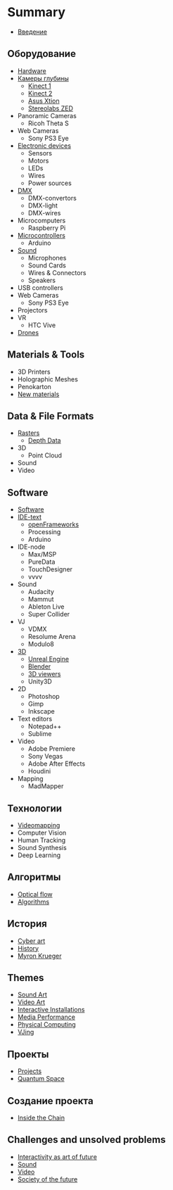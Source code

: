 # Summary

* [Введение](README.md)

## Оборудование

* [Hardware](hardware/hardware.md)
* [Камеры глубины](hardware/depth-cameras.md)
  * [Kinect 1](hardware/depth-cameras/kinect-1.md)
  * [Kinect 2](hardware/depth-cameras/kinect-ii.md)
  * [Asus Xtion](hardware/depth-cameras/asus-xtion.md)
  * [Stereolabs ZED](hardware/depth-cameras/stereolabs-zed.md)
* Panoramic Cameras
  * Ricoh Theta S
* Web Cameras
  * Sony PS3 Eye
* [Electronic devices](hardware/electronicdevices.md)
  * Sensors
  * Motors
  * LEDs
  * Wires
  * Power sources
* [DMX](hardware/hardware/dmx.md)
  * DMX-convertors
  * DMX-light
  * DMX-wires
* Microcomputers
  * Raspberry Pi
* [Microcontrollers](hardware/arduino.md)
  * Arduino
* [Sound](hardware/sound.md)
  * Microphones
  * Sound Cards
  * Wires & Connectors
  * Speakers
* USB controllers
* Web Cameras
  * Sony PS3 Eye
* Projectors
* VR
  * HTC Vive
* [Drones](hardware/drones.md)

## Materials & Tools

* 3D Printers
* Holographic Meshes
* Penokarton
* [New materials](materials-and-tools/new-materials.md)

## Data & File Formats

* [Rasters](data-and-file-formats/raster.md)
  * [Depth Data](data-and-file-formats/raster/depth-data.md)
* 3D
  * Point Cloud
* Sound
* Video

## Software

* [Software](software/software.md)
* [IDE-text](software/ide.md)
  * [openFrameworks](software/ide/openframeworks.md)
  * Processing
  * Arduino
* IDE-node
  * Max/MSP
  * PureData
  * TouchDesigner
  * vvvv
* Sound
  * Audacity
  * Mammut
  * Ableton Live
  * Super Collider
* VJ
  * VDMX
  * Resolume Arena
  * Modulo8
* [3D](software/3d.md)
  * [Unreal Engine](software/3d/unreal-engine.md)
  * [Blender](software/3d/blender.md)
  * [3D viewers](software/3d/3d-viewers.md)
  * Unity3D
* 2D
  * Photoshop
  * Gimp
  * Inkscape
* Text editors
  * Notepad++
  * Sublime
* Video
  * Adobe Premiere
  * Sony Vegas
  * Adobe After Effects
  * Houdini
* Mapping
  * MadMapper

## Технологии

* [Videomapping](technologies/videomapping.md)
* Computer Vision
* Human Tracking
* Sound Synthesis
* Deep Learning

## Алгоритмы

* [Optical flow](algorithms/optical-flow.md)
* [Algorithms](algorithms/algorithms.md)

## История

* [Cyber art](history/cyber-art.md)
* [History](history/history.md)
* [Myron Krueger](history/myron-krueger.md)

## Themes

* [Sound Art](themes/sound-art.md)
* [Video Art](themes/video-art.md)
* [Interactive Installations](themes/interactive-installation.md)
* [Media Performance](themes/media-performance.md)
* [Physical Computing](themes/physical-computing.md)
* [VJing](themes/vjing.md)

## Проекты

* [Projects](projects/projects.md)
* [Quantum Space](projects/quantum-space.md)

## Создание проекта

* [Inside the Chain](creating-project/inside-the-chain.md)

## Challenges and unsolved problems

* [Interactivity as art of future](themes/physical-computing/inter.md)
* [Sound](themes/physical-computing/sound.md)
* [Video](themes/physical-computing/video.md)
* [Society of the future](themes/physical-computing/society-of-the-future.md)

